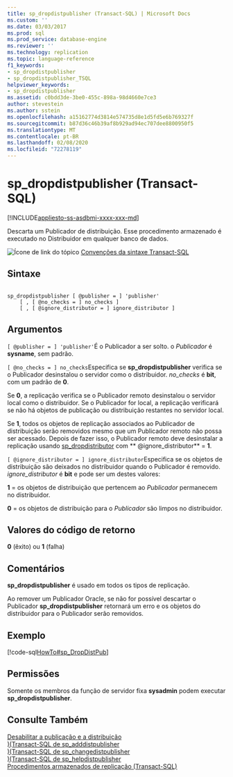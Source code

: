 ```yaml
---
title: sp_dropdistpublisher (Transact-SQL) | Microsoft Docs
ms.custom: ''
ms.date: 03/03/2017
ms.prod: sql
ms.prod_service: database-engine
ms.reviewer: ''
ms.technology: replication
ms.topic: language-reference
f1_keywords:
- sp_dropdistpublisher
- sp_dropdistpublisher_TSQL
helpviewer_keywords:
- sp_dropdistpublisher
ms.assetid: c0bdd3de-3be0-455c-898a-98d4660e7ce3
author: stevestein
ms.author: sstein
ms.openlocfilehash: a15162774d3814e574735d8e1d5fd5e6b769327f
ms.sourcegitcommit: b87d36c46b39af8b929ad94ec707dee8800950f5
ms.translationtype: MT
ms.contentlocale: pt-BR
ms.lasthandoff: 02/08/2020
ms.locfileid: "72278119"
---
```

# <a name="sp_dropdistpublisher-transact-sql"></a>sp_dropdistpublisher (Transact-SQL)
[!INCLUDE[appliesto-ss-asdbmi-xxxx-xxx-md](../../includes/appliesto-ss-asdbmi-xxxx-xxx-md.md)]

  Descarta um Publicador de distribuição. Esse procedimento armazenado é executado no Distribuidor em qualquer banco de dados.  
  
 ![Ícone de link do tópico](../../database-engine/configure-windows/media/topic-link.gif "Ícone de link do tópico") [Convenções da sintaxe Transact-SQL](../../t-sql/language-elements/transact-sql-syntax-conventions-transact-sql.md)  
  
## <a name="syntax"></a>Sintaxe  
  
```  
  
sp_dropdistpublisher [ @publisher = ] 'publisher'  
    [ , [ @no_checks = ] no_checks ]  
    [ , [ @ignore_distributor = ] ignore_distributor ]  
```  
  
## <a name="arguments"></a>Argumentos  
`[ @publisher = ] 'publisher'`É o Publicador a ser solto. o *Publicador* é **sysname**, sem padrão.  
  
`[ @no_checks = ] no_checks`Especifica se **sp_dropdistpublisher** verifica se o Publicador desinstalou o servidor como o distribuidor. *no_checks* é **bit**, com um padrão de **0**.  
  
 Se **0**, a replicação verifica se o Publicador remoto desinstalou o servidor local como o distribuidor. Se o Publicador for local, a replicação verificará se não há objetos de publicação ou distribuição restantes no servidor local.  
  
 Se **1**, todos os objetos de replicação associados ao Publicador de distribuição serão removidos mesmo que um Publicador remoto não possa ser acessado. Depois de fazer isso, o Publicador remoto deve desinstalar a replicação usando [sp_dropdistributor](../../relational-databases/system-stored-procedures/sp-dropdistributor-transact-sql.md) com ** \@ignore_distributor** = **1**.  
  
`[ @ignore_distributor = ] ignore_distributor`Especifica se os objetos de distribuição são deixados no distribuidor quando o Publicador é removido. *ignore_distributor* é **bit** e pode ser um destes valores:  
  
 **1** = os objetos de distribuição que pertencem ao *Publicador* permanecem no distribuidor.  
  
 **0** = os objetos de distribuição para o *Publicador* são limpos no distribuidor.  
  
## <a name="return-code-values"></a>Valores do código de retorno  
 **0** (êxito) ou **1** (falha)  
  
## <a name="remarks"></a>Comentários  
 **sp_dropdistpublisher** é usado em todos os tipos de replicação.  
  
 Ao remover um Publicador Oracle, se não for possível descartar o Publicador **sp_dropdistpublisher** retornará um erro e os objetos do distribuidor para o Publicador serão removidos.  
  
## <a name="example"></a>Exemplo  
 [!code-sql[HowTo#sp_DropDistPub](../../relational-databases/replication/codesnippet/tsql/sp-dropdistpublisher-tra_1.sql)]  
  
## <a name="permissions"></a>Permissões  
 Somente os membros da função de servidor fixa **sysadmin** podem executar **sp_dropdistpublisher**.  
  
## <a name="see-also"></a>Consulte Também  
 [Desabilitar a publicação e a distribuição](../../relational-databases/replication/disable-publishing-and-distribution.md)   
 [&#41;&#40;Transact-SQL de sp_adddistpublisher](../../relational-databases/system-stored-procedures/sp-adddistpublisher-transact-sql.md)   
 [&#41;&#40;Transact-SQL de sp_changedistpublisher](../../relational-databases/system-stored-procedures/sp-changedistpublisher-transact-sql.md)   
 [&#41;&#40;Transact-SQL de sp_helpdistpublisher](../../relational-databases/system-stored-procedures/sp-helpdistpublisher-transact-sql.md)   
 [Procedimentos armazenados de replicação &#40;Transact-SQL&#41;](../../relational-databases/system-stored-procedures/replication-stored-procedures-transact-sql.md)  
  
  
